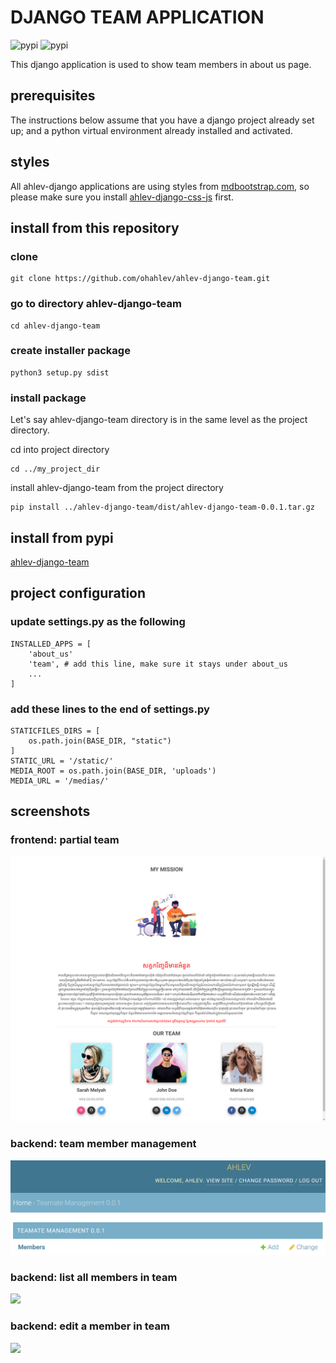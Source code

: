 # DJANGO TEAM APPLICATION
![pypi](https://img.shields.io/pypi/v/ahlev-django-team) ![pypi](https://img.shields.io/pypi/status/ahlev-django-team)

This django application is used to show team members in about us page.

## prerequisites
The instructions below assume that you have a django project already set up; and a python virtual environment already installed and activated. 

## styles
All ahlev-django applications are using styles from [mdbootstrap.com](https://mdbootstrap.com), so please make sure you install [ahlev-django-css-js](https://github.com/ohahlev/ahlev-django-css-js.git) first.

## install from this repository
### clone
```
git clone https://github.com/ohahlev/ahlev-django-team.git
```

### go to directory ahlev-django-team
```
cd ahlev-django-team
```

### create installer package
```
python3 setup.py sdist
```

### install package
Let's say ahlev-django-team directory is in the same level as the project directory.

cd into project directory
```
cd ../my_project_dir
```
install ahlev-django-team from the project directory
```
pip install ../ahlev-django-team/dist/ahlev-django-team-0.0.1.tar.gz
```

## install from pypi
[ahlev-django-team](https://pypi.org/project/ahlev-django-team/)

## project configuration
### update settings.py as the following
```
INSTALLED_APPS = [
    'about_us'
    'team', # add this line, make sure it stays under about_us
    ...
]
```

### add these lines to the end of settings.py
```
STATICFILES_DIRS = [
    os.path.join(BASE_DIR, "static")
]
STATIC_URL = '/static/'
MEDIA_ROOT = os.path.join(BASE_DIR, 'uploads')
MEDIA_URL = '/medias/'
```

## screenshots
### frontend: partial team
![](screenshot/team_frontend.png)

### backend: team member management
![](screenshot/team_backend1.png)

### backend: list all members in team
![](screenshot/tag_backend2.png)

### backend: edit a member in team
![](screenshot/tag_backend3.png)
